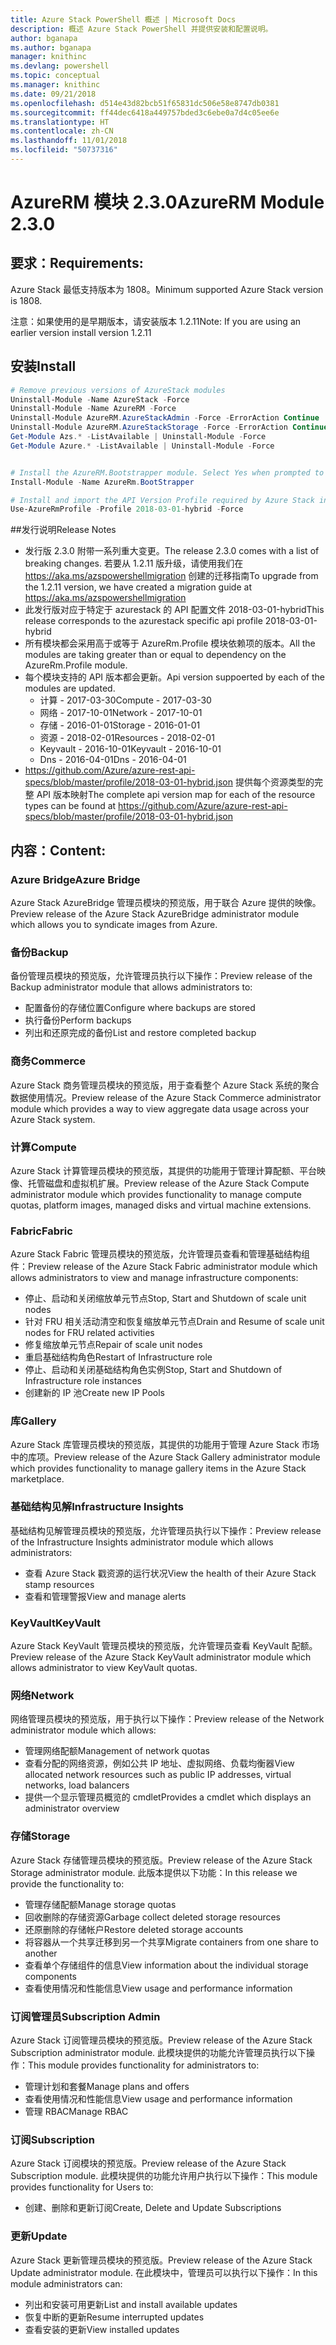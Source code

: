 ```yaml
---
title: Azure Stack PowerShell 概述 | Microsoft Docs
description: 概述 Azure Stack PowerShell 并提供安装和配置说明。
author: bganapa
ms.author: bganapa
manager: knithinc
ms.devlang: powershell
ms.topic: conceptual
ms.manager: knithinc
ms.date: 09/21/2018
ms.openlocfilehash: d514e43d82bcb51f65831dc506e58e8747db0381
ms.sourcegitcommit: ff44dec6418a449757bded3c6ebe0a7d4c05ee6e
ms.translationtype: HT
ms.contentlocale: zh-CN
ms.lasthandoff: 11/01/2018
ms.locfileid: "50737316"
---
```

# <a name="azurerm-module-230"></a><span data-ttu-id="e553b-103">AzureRM 模块 2.3.0</span><span class="sxs-lookup"><span data-stu-id="e553b-103">AzureRM Module 2.3.0</span></span>

## <a name="requirements"></a><span data-ttu-id="e553b-104">要求：</span><span class="sxs-lookup"><span data-stu-id="e553b-104">Requirements:</span></span>
<span data-ttu-id="e553b-105">Azure Stack 最低支持版本为 1808。</span><span class="sxs-lookup"><span data-stu-id="e553b-105">Minimum supported Azure Stack version is 1808.</span></span>

<span data-ttu-id="e553b-106">注意：如果使用的是早期版本，请安装版本 1.2.11</span><span class="sxs-lookup"><span data-stu-id="e553b-106">Note: If you are using an earlier version install version 1.2.11</span></span>


## <a name="install"></a><span data-ttu-id="e553b-107">安装</span><span class="sxs-lookup"><span data-stu-id="e553b-107">Install</span></span>
```powershell
# Remove previous versions of AzureStack modules
Uninstall-Module -Name AzureStack -Force 
Uninstall-Module -Name AzureRM -Force 
Uninstall-Module AzureRM.AzureStackAdmin -Force -ErrorAction Continue
Uninstall-Module AzureRM.AzureStackStorage -Force -ErrorAction Continue
Get-Module Azs.* -ListAvailable | Uninstall-Module -Force
Get-Module Azure.* -ListAvailable | Uninstall-Module -Force


# Install the AzureRM.Bootstrapper module. Select Yes when prompted to install NuGet
Install-Module -Name AzureRm.BootStrapper

# Install and import the API Version Profile required by Azure Stack into the current PowerShell session.
Use-AzureRmProfile -Profile 2018-03-01-hybrid -Force

```

##<a name="release-notes"></a><span data-ttu-id="e553b-108">发行说明</span><span class="sxs-lookup"><span data-stu-id="e553b-108">Release Notes</span></span>
* <span data-ttu-id="e553b-109">发行版 2.3.0 附带一系列重大变更。</span><span class="sxs-lookup"><span data-stu-id="e553b-109">The release 2.3.0 comes with a list of breaking changes.</span></span> <span data-ttu-id="e553b-110">若要从 1.2.11 版升级，请使用我们在 https://aka.ms/azspowershellmigration 创建的迁移指南</span><span class="sxs-lookup"><span data-stu-id="e553b-110">To upgrade from the 1.2.11 version, we have created a migration guide at https://aka.ms/azspowershellmigration</span></span>
* <span data-ttu-id="e553b-111">此发行版对应于特定于 azurestack 的 API 配置文件 2018-03-01-hybrid</span><span class="sxs-lookup"><span data-stu-id="e553b-111">This release corresponds to the azurestack specific api profile 2018-03-01-hybrid</span></span>
* <span data-ttu-id="e553b-112">所有模块都会采用高于或等于 AzureRm.Profile 模块依赖项的版本。</span><span class="sxs-lookup"><span data-stu-id="e553b-112">All the modules are taking greater than or equal to dependency on the AzureRm.Profile module.</span></span>
* <span data-ttu-id="e553b-113">每个模块支持的 API 版本都会更新。</span><span class="sxs-lookup"><span data-stu-id="e553b-113">Api version suppoerted by  each of the modules are updated.</span></span> 
    * <span data-ttu-id="e553b-114">计算 - 2017-03-30</span><span class="sxs-lookup"><span data-stu-id="e553b-114">Compute - 2017-03-30</span></span>
    * <span data-ttu-id="e553b-115">网络 - 2017-10-01</span><span class="sxs-lookup"><span data-stu-id="e553b-115">Network - 2017-10-01</span></span>
    * <span data-ttu-id="e553b-116">存储 - 2016-01-01</span><span class="sxs-lookup"><span data-stu-id="e553b-116">Storage - 2016-01-01</span></span>
    * <span data-ttu-id="e553b-117">资源 - 2018-02-01</span><span class="sxs-lookup"><span data-stu-id="e553b-117">Resources - 2018-02-01</span></span>
    * <span data-ttu-id="e553b-118">Keyvault - 2016-10-01</span><span class="sxs-lookup"><span data-stu-id="e553b-118">Keyvault - 2016-10-01</span></span>
    * <span data-ttu-id="e553b-119">Dns - 2016-04-01</span><span class="sxs-lookup"><span data-stu-id="e553b-119">Dns - 2016-04-01</span></span>
* <span data-ttu-id="e553b-120">https://github.com/Azure/azure-rest-api-specs/blob/master/profile/2018-03-01-hybrid.json 提供每个资源类型的完整 API 版本映射</span><span class="sxs-lookup"><span data-stu-id="e553b-120">The complete api version map for each of the resource types can be found at https://github.com/Azure/azure-rest-api-specs/blob/master/profile/2018-03-01-hybrid.json</span></span>

## <a name="content"></a><span data-ttu-id="e553b-121">内容：</span><span class="sxs-lookup"><span data-stu-id="e553b-121">Content:</span></span>
### <a name="azure-bridge"></a><span data-ttu-id="e553b-122">Azure Bridge</span><span class="sxs-lookup"><span data-stu-id="e553b-122">Azure Bridge</span></span>
<span data-ttu-id="e553b-123">Azure Stack AzureBridge 管理员模块的预览版，用于联合 Azure 提供的映像。</span><span class="sxs-lookup"><span data-stu-id="e553b-123">Preview release of the Azure Stack AzureBridge administrator module which allows you to syndicate images from Azure.</span></span>

### <a name="backup"></a><span data-ttu-id="e553b-124">备份</span><span class="sxs-lookup"><span data-stu-id="e553b-124">Backup</span></span>
<span data-ttu-id="e553b-125">备份管理员模块的预览版，允许管理员执行以下操作：</span><span class="sxs-lookup"><span data-stu-id="e553b-125">Preview release of the Backup administrator module that allows administrators to:</span></span>
- <span data-ttu-id="e553b-126">配置备份的存储位置</span><span class="sxs-lookup"><span data-stu-id="e553b-126">Configure where backups are stored</span></span>
- <span data-ttu-id="e553b-127">执行备份</span><span class="sxs-lookup"><span data-stu-id="e553b-127">Perform backups</span></span>
- <span data-ttu-id="e553b-128">列出和还原完成的备份</span><span class="sxs-lookup"><span data-stu-id="e553b-128">List and restore completed backup</span></span>

### <a name="commerce"></a><span data-ttu-id="e553b-129">商务</span><span class="sxs-lookup"><span data-stu-id="e553b-129">Commerce</span></span>
<span data-ttu-id="e553b-130">Azure Stack 商务管理员模块的预览版，用于查看整个 Azure Stack 系统的聚合数据使用情况。</span><span class="sxs-lookup"><span data-stu-id="e553b-130">Preview release of the Azure Stack Commerce administrator module which provides a way to view aggregate data usage across your Azure Stack system.</span></span>

### <a name="compute"></a><span data-ttu-id="e553b-131">计算</span><span class="sxs-lookup"><span data-stu-id="e553b-131">Compute</span></span>
<span data-ttu-id="e553b-132">Azure Stack 计算管理员模块的预览版，其提供的功能用于管理计算配额、平台映像、托管磁盘和虚拟机扩展。</span><span class="sxs-lookup"><span data-stu-id="e553b-132">Preview release of the Azure Stack Compute administrator module which provides functionality to manage compute quotas, platform images, managed disks and virtual machine extensions.</span></span>

### <a name="fabric"></a><span data-ttu-id="e553b-133">Fabric</span><span class="sxs-lookup"><span data-stu-id="e553b-133">Fabric</span></span>
<span data-ttu-id="e553b-134">Azure Stack Fabric 管理员模块的预览版，允许管理员查看和管理基础结构组件：</span><span class="sxs-lookup"><span data-stu-id="e553b-134">Preview release of the Azure Stack Fabric administrator module which allows administrators to view and manage infrastructure components:</span></span>
- <span data-ttu-id="e553b-135">停止、启动和关闭缩放单元节点</span><span class="sxs-lookup"><span data-stu-id="e553b-135">Stop, Start and Shutdown of scale unit nodes</span></span>
- <span data-ttu-id="e553b-136">针对 FRU 相关活动清空和恢复缩放单元节点</span><span class="sxs-lookup"><span data-stu-id="e553b-136">Drain and Resume of scale unit nodes for FRU related activities</span></span>
- <span data-ttu-id="e553b-137">修复缩放单元节点</span><span class="sxs-lookup"><span data-stu-id="e553b-137">Repair of scale unit nodes</span></span>
- <span data-ttu-id="e553b-138">重启基础结构角色</span><span class="sxs-lookup"><span data-stu-id="e553b-138">Restart of Infrastructure role</span></span>
- <span data-ttu-id="e553b-139">停止、启动和关闭基础结构角色实例</span><span class="sxs-lookup"><span data-stu-id="e553b-139">Stop, Start and Shutdown of Infrastructure role instances</span></span>
- <span data-ttu-id="e553b-140">创建新的 IP 池</span><span class="sxs-lookup"><span data-stu-id="e553b-140">Create new IP Pools</span></span>


### <a name="gallery"></a><span data-ttu-id="e553b-141">库</span><span class="sxs-lookup"><span data-stu-id="e553b-141">Gallery</span></span>
<span data-ttu-id="e553b-142">Azure Stack 库管理员模块的预览版，其提供的功能用于管理 Azure Stack 市场中的库项。</span><span class="sxs-lookup"><span data-stu-id="e553b-142">Preview release of the Azure Stack Gallery administrator module which provides functionality to manage gallery items in the Azure Stack marketplace.</span></span>

### <a name="infrastructure-insights"></a><span data-ttu-id="e553b-143">基础结构见解</span><span class="sxs-lookup"><span data-stu-id="e553b-143">Infrastructure Insights</span></span>
<span data-ttu-id="e553b-144">基础结构见解管理员模块的预览版，允许管理员执行以下操作：</span><span class="sxs-lookup"><span data-stu-id="e553b-144">Preview release of the Infrastructure Insights administrator module which allows administrators:</span></span>
- <span data-ttu-id="e553b-145">查看 Azure Stack 戳资源的运行状况</span><span class="sxs-lookup"><span data-stu-id="e553b-145">View the health of their Azure Stack stamp resources</span></span>
- <span data-ttu-id="e553b-146">查看和管理警报</span><span class="sxs-lookup"><span data-stu-id="e553b-146">View and manage alerts</span></span>

### <a name="keyvault"></a><span data-ttu-id="e553b-147">KeyVault</span><span class="sxs-lookup"><span data-stu-id="e553b-147">KeyVault</span></span>
<span data-ttu-id="e553b-148">Azure Stack KeyVault 管理员模块的预览版，允许管理员查看 KeyVault 配额。</span><span class="sxs-lookup"><span data-stu-id="e553b-148">Preview release of the Azure Stack KeyVault administrator module which allows administrator to view KeyVault quotas.</span></span>

### <a name="network"></a><span data-ttu-id="e553b-149">网络</span><span class="sxs-lookup"><span data-stu-id="e553b-149">Network</span></span>
<span data-ttu-id="e553b-150">网络管理员模块的预览版，用于执行以下操作：</span><span class="sxs-lookup"><span data-stu-id="e553b-150">Preview release of the Network administrator module which allows:</span></span>
- <span data-ttu-id="e553b-151">管理网络配额</span><span class="sxs-lookup"><span data-stu-id="e553b-151">Management of network quotas</span></span>
- <span data-ttu-id="e553b-152">查看分配的网络资源，例如公共 IP 地址、虚拟网络、负载均衡器</span><span class="sxs-lookup"><span data-stu-id="e553b-152">View allocated network resources such as public IP addresses, virtual networks, load balancers</span></span>
- <span data-ttu-id="e553b-153">提供一个显示管理员概览的 cmdlet</span><span class="sxs-lookup"><span data-stu-id="e553b-153">Provides a cmdlet which displays an administrator overview</span></span>

### <a name="storage"></a><span data-ttu-id="e553b-154">存储</span><span class="sxs-lookup"><span data-stu-id="e553b-154">Storage</span></span>
<span data-ttu-id="e553b-155">Azure Stack 存储管理员模块的预览版。</span><span class="sxs-lookup"><span data-stu-id="e553b-155">Preview release of the Azure Stack Storage administrator module.</span></span>  <span data-ttu-id="e553b-156">此版本提供以下功能：</span><span class="sxs-lookup"><span data-stu-id="e553b-156">In this release we provide the functionality to:</span></span>
- <span data-ttu-id="e553b-157">管理存储配额</span><span class="sxs-lookup"><span data-stu-id="e553b-157">Manage storage quotas</span></span>
- <span data-ttu-id="e553b-158">回收删除的存储资源</span><span class="sxs-lookup"><span data-stu-id="e553b-158">Garbage collect deleted storage resources</span></span>
- <span data-ttu-id="e553b-159">还原删除的存储帐户</span><span class="sxs-lookup"><span data-stu-id="e553b-159">Restore deleted storage accounts</span></span>
- <span data-ttu-id="e553b-160">将容器从一个共享迁移到另一个共享</span><span class="sxs-lookup"><span data-stu-id="e553b-160">Migrate containers from one share to another</span></span>
- <span data-ttu-id="e553b-161">查看单个存储组件的信息</span><span class="sxs-lookup"><span data-stu-id="e553b-161">View information about the individual storage components</span></span>
- <span data-ttu-id="e553b-162">查看使用情况和性能信息</span><span class="sxs-lookup"><span data-stu-id="e553b-162">View usage and performance information</span></span>

### <a name="subscription-admin"></a><span data-ttu-id="e553b-163">订阅管理员</span><span class="sxs-lookup"><span data-stu-id="e553b-163">Subscription Admin</span></span>
<span data-ttu-id="e553b-164">Azure Stack 订阅管理员模块的预览版。</span><span class="sxs-lookup"><span data-stu-id="e553b-164">Preview release of the Azure Stack Subscription administrator module.</span></span>  <span data-ttu-id="e553b-165">此模块提供的功能允许管理员执行以下操作：</span><span class="sxs-lookup"><span data-stu-id="e553b-165">This module provides functionality for administrators to:</span></span>
- <span data-ttu-id="e553b-166">管理计划和套餐</span><span class="sxs-lookup"><span data-stu-id="e553b-166">Manage plans and offers</span></span>
- <span data-ttu-id="e553b-167">查看使用情况和性能信息</span><span class="sxs-lookup"><span data-stu-id="e553b-167">View usage and performance information</span></span>
- <span data-ttu-id="e553b-168">管理 RBAC</span><span class="sxs-lookup"><span data-stu-id="e553b-168">Manage RBAC</span></span>

### <a name="subscription"></a><span data-ttu-id="e553b-169">订阅</span><span class="sxs-lookup"><span data-stu-id="e553b-169">Subscription</span></span>
<span data-ttu-id="e553b-170">Azure Stack 订阅模块的预览版。</span><span class="sxs-lookup"><span data-stu-id="e553b-170">Preview release of the Azure Stack Subscription module.</span></span>  <span data-ttu-id="e553b-171">此模块提供的功能允许用户执行以下操作：</span><span class="sxs-lookup"><span data-stu-id="e553b-171">This module provides functionality for Users to:</span></span>
- <span data-ttu-id="e553b-172">创建、删除和更新订阅</span><span class="sxs-lookup"><span data-stu-id="e553b-172">Create, Delete and Update Subscriptions</span></span>

### <a name="update"></a><span data-ttu-id="e553b-173">更新</span><span class="sxs-lookup"><span data-stu-id="e553b-173">Update</span></span>
<span data-ttu-id="e553b-174">Azure Stack 更新管理员模块的预览版。</span><span class="sxs-lookup"><span data-stu-id="e553b-174">Preview release of the Azure Stack Update administrator module.</span></span>  <span data-ttu-id="e553b-175">在此模块中，管理员可以执行以下操作：</span><span class="sxs-lookup"><span data-stu-id="e553b-175">In this module administrators can:</span></span>
- <span data-ttu-id="e553b-176">列出和安装可用更新</span><span class="sxs-lookup"><span data-stu-id="e553b-176">List and install available updates</span></span>
- <span data-ttu-id="e553b-177">恢复中断的更新</span><span class="sxs-lookup"><span data-stu-id="e553b-177">Resume interrupted updates</span></span>
- <span data-ttu-id="e553b-178">查看安装的更新</span><span class="sxs-lookup"><span data-stu-id="e553b-178">View installed updates</span></span>
